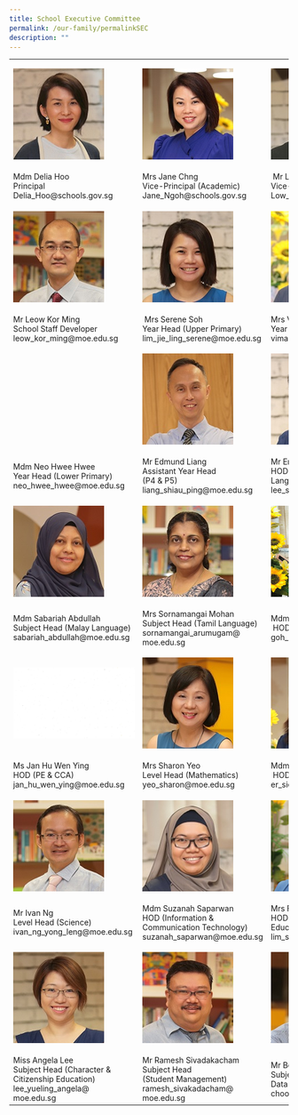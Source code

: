 ```yaml
---
title: School Executive Committee
permalink: /our-family/permalinkSEC
description: ""
---
```

<table cellpadding="0" cellspacing="0">
<tbody>
<tr>
<td>
	
![](/images/Mdm%20Delia%20Hoo.jpg)
	
</td>
<td>
	
![](/images/Mrs%20Jane%20Chng.jpg)

</td>
<td>
	
![](/images/Mr%20Low%20Kah%20Shen.jpg)

</td>
</tr>
<tr>
<td>Mdm Delia Hoo<br>Principal&nbsp;<br>Delia_Hoo@schools.gov.sg</td>
<td>Mrs Jane Chng <br>Vice-Principal (Academic)&nbsp;<br>Jane_Ngoh@schools.gov.sg</td>
<td>
<div>&nbsp;Mr Low Kah Shen </div>
<div>Vice-Principal (Administrative)</div>
<div>Low_Kah_Shen@schools.gov.sg</div>
</td>
</tr>
<tr>
<td>
	
![](/images/Mr%20Leow%20Kor%20Ming.jpg)

</td>
<td>
	
![](/images/Mrs%20Serene%20Soh.jpg)

</td>
<td>
	
![](/images/Mrs%20Vimala%20Ratnaraja.jpg)
	
</td>
</tr>
<tr>
<td>
<div>
<div>Mr Leow Kor Ming&nbsp;</div>
<div>School Staff Developer</div>
<div>leow_kor_ming@moe.edu.sg</div>
</div>
</td>
<td>
<div>&nbsp;Mrs Serene Soh&nbsp;</div>
<div>Year Head (Upper Primary)&nbsp;</div>
<div>lim_jie_ling_serene@moe.edu.sg</div>
</td>
<td>
<div>Mrs Vimala Ratnaraja&nbsp;</div>
<div>Year Head (Middle Primary)&nbsp;</div>
<div>vimala_ratnaraja@moe.edu.sg&nbsp;</div>
</td>
</tr>
<tr>
<td>
</td><td>
	
![](/images/Mr%20Edmung%20Liang.jpg)

</td>
<td>
	
![](/images/Mr%20Eric%20Lee.jpg)	
	
</td>
</tr>
<tr>
<td>Mdm Neo Hwee Hwee&nbsp;<br>Year Head (Lower Primary)&nbsp;<br>neo_hwee_hwee@moe.edu.sg</td>
<td>Mr Edmund Liang<br>Assistant Year Head<br>(P4 &amp; P5)<br>liang_shiau_ping@moe.edu.sg</td>
<td>Mr Eric Lee&nbsp;<br>HOD (Mother Tongue Language)<br>lee_seh_lat@moe.edu.sg</td>
</tr>
<tr>
<td>
	
![](/images/Mdm%20Sabariah%20Abdullah.jpg)
	
</td>
<td>
	
![](/images/Mrs%20Sornamangai%20Mohan.jpg)	
	
</td>
<td>
	
![](/images/Ms%20Goh%20Ling%20Li.png)
	
</td>
</tr>
<tr>
<td>Mdm Sabariah Abdullah&nbsp;<br>Subject Head (Malay Language)&nbsp;<br>sabariah_abdullah@moe.edu.sg</td>
<td>
<div>Mrs Sornamangai Mohan</div>
<div>Subject Head (Tamil Language)</div>
<div>sornamangai_arumugam@<br>moe.edu.sg</div>
</td>
<td>
<div>
<div>
<div>Mdm Goh Ling Li<br>&nbsp;HOD (English Language)&nbsp;<br>goh_ling_li@moe.edu.sg</div>
</div>
</div>
</td>
</tr>
<tr>
<td>
	
![](/images/file%20(1).jpg)

</td>
<td>
	
![](/images/Mrs%20Sharon%20Yeo.jpg)
	
</td>
<td>
	
![](/images/Mdm%20Er%20Siew%20Shin.jpg)	
	
</td>
</tr>
<tr>
<td>
<div>
<div>
<div>Ms Jan Hu Wen Ying<br>HOD (PE &amp; CCA)&nbsp;<br>jan_hu_wen_ying@moe.edu.sg</div>
</div>
</div>
</td>
<td>
<div>
<div>Mrs Sharon Yeo&nbsp;<br>Level Head (Mathematics)&nbsp;<br>yeo_sharon@moe.edu.sg</div>
</div>
</td>
<td>
<div>
<div>
<div>Mdm Er Siew Shin<br>&nbsp;HOD (Science)&nbsp;<br>er_siew_shin@moe.edu.sg</div>
</div>
</div>
</td>
</tr>
<tr>
<td>
	
![](/images/Mr%20Ivan%20Ng.jpg)
	
</td>
<td>
	
![](/images/Mdm%20Suzanah%20Saparwan.jpg)
	
</td>
<td>
	
![](/images/Mrs%20Fion%20Ho.png)
	
</td>
</tr>
<tr>
<td>
<div>Mr Ivan Ng&nbsp;<br>Level Head (Science)&nbsp;<br>ivan_ng_yong_leng@moe.edu.sg&nbsp;</div>
</td>
<td>Mdm Suzanah Saparwan&nbsp;<br>HOD (Information &amp; Communication Technology)&nbsp;<br>suzanah_saparwan@moe.edu.sg</td>
<td>Mrs Fion Ho&nbsp;<br>HOD (Character &amp; Citizenship Education)&nbsp;<br>lim_ser_yee@moe.edu.sg</td>
</tr>
<tr>
<td>
	
![](/images/Miss%20Angela%20Lee.jpg)
	
</td>
<td>
	
![](/images/Mr%20Ramesh%20Sivakadacham.jpg)
	
</td>
<td>
	
![](/images/Mr%20Ben%20Choo.jpg)
	
</td>
</tr>
<tr>
<td>Miss Angela Lee&nbsp;<br>Subject Head (Character &amp; Citizenship Education)&nbsp;<br>lee_yueling_angela@&nbsp;<br>moe.edu.sg</td>
<td>Mr Ramesh Sivadakacham&nbsp;<br>Subject Head&nbsp;<br>(Student Management)&nbsp;<br>ramesh_sivakadacham@&nbsp;<br>moe.edu.sg</td>
<td>Mr Ben Choo&nbsp;<br>Subject Head (CCA &amp;<br>Data Management)&nbsp;<br>choo_chee_keong@moe.edu.sg</td>
</tr>
</tbody>
</table>